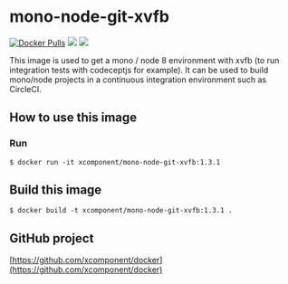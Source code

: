 # mono-node-git-xvfb

[![Docker Pulls](https://img.shields.io/docker/pulls/xcomponent/mono-node-git-xvfb.svg)](https://store.docker.com/community/images/xcomponent/mono-node-git-xvfb)
[![](https://images.microbadger.com/badges/version/xcomponent/mono-node-git-xvfb.svg)](https://store.docker.com/community/images/xcomponent/mono-node-git-xvfb)
[![](https://images.microbadger.com/badges/image/xcomponent/mono-node-git-xvfb.svg)](https://store.docker.com/community/images/xcomponent/mono-node-git-xvfb)

This image is used to get a mono / node 8 environment with xvfb (to run integration tests with codeceptjs for example).
It can be used to build mono/node projects in a continuous integration environment such as CircleCI.

## How to use this image

### Run

```
$ docker run -it xcomponent/mono-node-git-xvfb:1.3.1
```

## Build this image

```
$ docker build -t xcomponent/mono-node-git-xvfb:1.3.1 .
```

## GitHub project

[https://github.com/xcomponent/docker](https://github.com/xcomponent/docker)
